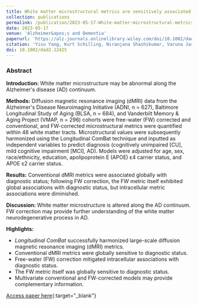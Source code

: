 ```yaml
---
title: White matter microstructural metrics are sensitively associated with clinical staging in Alzheimer's disease
collection: publications
permalink: /publication/2023-05-17-White-matter-microstructural-metrics
date: 2023-05-17
venue: 'Alzheimer&apos;s and Dementia'
paperurl: 'https://alz-journals.onlinelibrary.wiley.com/doi/10.1002/dad2.12425'
citation: 'Yisu Yang, Kurt Schilling, Niranjana Shashikumar, Varuna Jasodanand, Elizabeth E. Moore, Kimberly R. Pechman, Murat Bilgel, Lori L. Beason-Held, Yang An, Andrea Shafer, Shannon L. Risacher, Bennett A. Landman, Angela L. Jefferson, Andrew J. Saykin, Susan M. Resnick, Timothy J. Hohman, Derek B. Archer, &quot;White matter microstructural metrics are sensitively associated with clinical staging in Alzheimer&apos;s disease.&quot; Alzheimer&apos;s and Dementia, 2023.'
doi: 10.1002/dad2.12425
---
```


### Abstract

**Introduction:** White matter microstructure may be abnormal along the Alzheimer's disease (AD) continuum.

**Methods:** Diffusion magnetic resonance imaging (dMRI) data from the Alzheimer's Disease Neuroimaging Initiative (ADNI, n = 627), Baltimore Longitudinal Study of Aging (BLSA, n = 684), and Vanderbilt Memory & Aging Project (VMAP, n = 296) cohorts were free-water (FW) corrected and conventional, and FW-corrected microstructural metrics were quantified within 48 white matter tracts. Microstructural values were subsequently harmonized using the Longitudinal ComBat technique and inputted as independent variables to predict diagnosis (cognitively unimpaired [CU], mild cognitive impairment [MCI], AD). Models were adjusted for age, sex, race/ethnicity, education, apolipoprotein E (APOE) ε4 carrier status, and APOE ε2 carrier status.

**Results:** Conventional dMRI metrics were associated globally with diagnostic status; following FW correction, the FW metric itself exhibited global associations with diagnostic status, but intracellular metric associations were diminished.

**Discussion:** White matter microstructure is altered along the AD continuum. FW correction may provide further understanding of the white matter neurodegenerative process in AD.

**Highlights:**
- *Longitudinal ComBat* successfully harmonized large-scale diffusion magnetic resonance imaging (dMRI) metrics.
- Conventional dMRI metrics were globally sensitive to diagnostic status.
- Free-water (FW) correction mitigated intracellular associations with diagnostic status.
- The FW metric itself was globally sensitive to diagnostic status.
- Multivariate conventional and FW-corrected models may provide complementary information.

[Access paper here](https://alz-journals.onlinelibrary.wiley.com/doi/10.1002/dad2.12425){:target="_blank"}